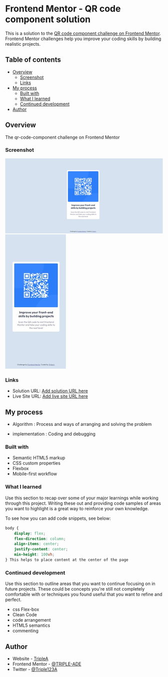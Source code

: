 # Frontend Mentor - QR code component solution

This is a solution to the [QR code component challenge on Frontend Mentor](https://www.frontendmentor.io/challenges/qr-code-component-iux_sIO_H). Frontend Mentor challenges help you improve your coding skills by building realistic projects. 

## Table of contents

- [Overview](#overview)
  - [Screenshot](#screenshot)
  - [Links](#links)
- [My process](#my-process)
  - [Built with](#built-with)
  - [What I learned](#what-i-learned)
  - [Continued development](#continued-development)
- [Author](#author)


## Overview
The qr-code-component challenge on Frontend Mentor
### Screenshot

![Desktop-design](./design/desktop-design.jpg)
![Mobile-design](./design/mobile-design.jpg)



### Links

- Solution URL: [Add solution URL here](https://github.com/TRIPLE-ADE/QR-code-component)
- Live Site URL: [Add live site URL here](https://triple-ade.github.io/QR-code-component/)

## My process

 - Algorithm : Process and ways of arranging and solving the problem

 - implementation : Coding and debugging 

### Built with

- Semantic HTML5 markup
- CSS custom properties
- Flexbox
- Mobile-first workflow


### What I learned

Use this section to recap over some of your major learnings while working through this project. Writing these out and providing code samples of areas you want to highlight is a great way to reinforce your own knowledge.

To see how you can add code snippets, see below:


```css
body {
    display: flex;
    flex-direction: column;
    align-items: center;
    justify-content: center;
    min-height: 100vh;
} This helps to place content at the center of the page
```

### Continued development

Use this section to outline areas that you want to continue focusing on in future projects. These could be concepts you're still not completely comfortable with or techniques you found useful that you want to refine and perfect.

- css Flex-box
- Clean Code
- code arrangement
- HTML5 semantics
- commenting


## Author

- Website - [TripleA](https://www.your-site.com)
- Frontend Mentor - [@TRIPLE-ADE](https://www.frontendmentor.io/profile/TRIPLE-ADE)
- Twitter - [@Triple123A](https://www.twitter.com/Triple123A)

